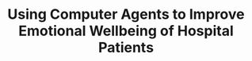 ---
name: "Using Computer Agents To Improve Emotional"
title: "Using Computer Agents to Improve Emotional Wellbeing of Hospital Patients"
journal: "journal name" 
project: null
event: "CHI workshop on Interaction Design and Emotional Wellbeing"
authors:
- name: "Aziz, M."
- name: "Bickmore, T."
- name: "Vardoulakis, L."
- name: "Shanahan, C."
- name: "Paasche-Orlow, M."
year: 2012
resources: null
external_url: null
draft: false 
headless: true
---